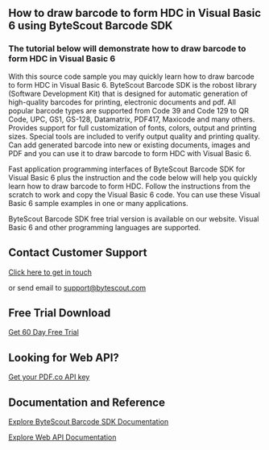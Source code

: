 ## How to draw barcode to form HDC in Visual Basic 6 using ByteScout Barcode SDK

### The tutorial below will demonstrate how to draw barcode to form HDC in Visual Basic 6

With this source code sample you may quickly learn how to draw barcode to form HDC in Visual Basic 6. ByteScout Barcode SDK is the robost library (Software Development Kit) that is designed for automatic generation of high-quality barcodes for printing, electronic documents and pdf. All popular barcode types are supported from Code 39 and Code 129 to QR Code, UPC, GS1, GS-128, Datamatrix, PDF417, Maxicode and many others. Provides support for full customization of fonts, colors, output and printing sizes. Special tools are included to verify output quality and printing quality. Can add generated barcode into new or existing documents, images and PDF and you can use it to draw barcode to form HDC with Visual Basic 6.

Fast application programming interfaces of ByteScout Barcode SDK for Visual Basic 6 plus the instruction and the code below will help you quickly learn how to draw barcode to form HDC. Follow the instructions from the scratch to work and copy the Visual Basic 6 code. You can use these Visual Basic 6 sample examples in one or many applications.

ByteScout Barcode SDK free trial version is available on our website. Visual Basic 6 and other programming languages are supported.

## Contact Customer Support

[Click here to get in touch](https://bytescout.zendesk.com/hc/en-us/requests/new?subject=ByteScout%20Barcode%20SDK%20Question)

or send email to [support@bytescout.com](mailto:support@bytescout.com?subject=ByteScout%20Barcode%20SDK%20Question) 

## Free Trial Download

[Get 60 Day Free Trial](https://bytescout.com/download/web-installer?utm_source=github-readme)

## Looking for Web API? 

[Get your PDF.co API key](https://pdf.co/documentation/api?utm_source=github-readme)

## Documentation and Reference

[Explore ByteScout Barcode SDK Documentation](https://bytescout.com/documentation/index.html?utm_source=github-readme)

[Explore Web API Documentation](https://pdf.co/documentation/api?utm_source=github-readme)